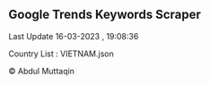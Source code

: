 

## Google Trends Keywords Scraper 
 
Last Update 16-03-2023 , 19:08:36

Country List :
VIETNAM.json



© Abdul Muttaqin 
